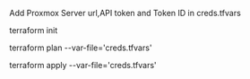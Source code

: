 Add Proxmox Server url,API token and Token ID in creds.tfvars

terraform init

terraform plan --var-file='creds.tfvars'

terraform apply --var-file='creds.tfvars'


